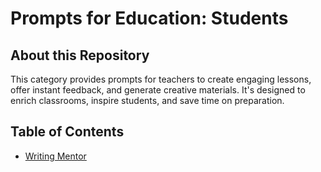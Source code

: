 # Prompts for Education: Students


## About this Repository
This category provides prompts for teachers to create engaging lessons, offer instant feedback, and generate creative materials. It's designed to enrich classrooms, inspire students, and save time on preparation.

## Table of Contents
- [Writing Mentor](Prompts/Writing%20Mentor.MD)
